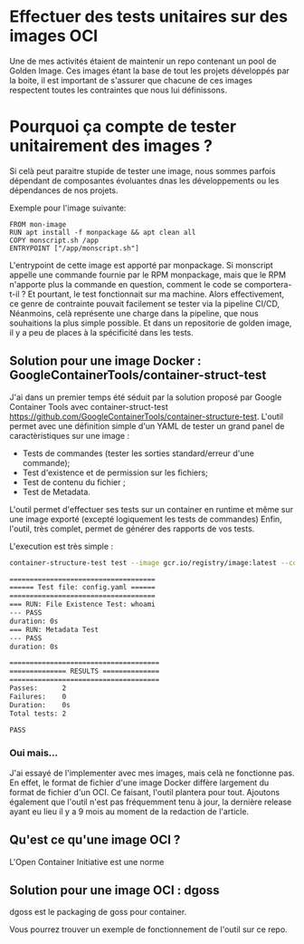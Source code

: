 # Effectuer des tests unitaires sur des images OCI

Une de mes activités étaient de maintenir un repo contenant un pool de Golden Image. Ces images étant la base de tout les projets développés par la boite, il est important de s'assurer que chacune de ces images respectent toutes les contraintes que nous lui définissons.

# Pourquoi ça compte de tester unitairement des images ?

Si celà peut paraitre stupide de tester une image, nous sommes parfois dépendant de composantes évoluantes dnas les développements ou les dépendances de nos projets.

Exemple pour l'image suivante:

```Docker
FROM mon-image
RUN apt install -f monpackage && apt clean all
COPY monscript.sh /app
ENTRYPOINT ["/app/monscript.sh"]
```

L'entrypoint de cette image est apporté par monpackage. Si monscript appelle une commande fournie par le RPM monpackage, mais que le RPM n'apporte plus la commande en question, comment le code se comportera-t-il ? Et pourtant, le test fonctionnait sur ma machine.
Alors effectivement, ce genre de contrainte pouvait facilement se tester via la pipeline CI/CD, Néanmoins, celà représente une charge dans la pipeline, que nous souhaitions la plus simple possible. Et dans un repositorie de golden image, il y a peu de places à la spécificité dans les tests.

## Solution pour une image Docker : GoogleContainerTools/container-struct-test
J'ai dans un premier temps été séduit par la solution proposé par Google Container Tools avec container-struct-test https://github.com/GoogleContainerTools/container-structure-test. L'outil permet avec une définition simple d'un YAML de tester un grand panel de caractèristiques sur une image :

- Tests de commandes (tester les sorties standard/erreur d'une commande);
- Test d'existence et de permission sur les fichiers;
- Test de contenu du fichier ;
- Test de Metadata.

L'outil permet d'effectuer ses tests sur un container en runtime et même sur une image exporté (excepté logiquement les tests de commandes)
Enfin, l'outil, très complet, permet de générer des rapports de vos tests.

L'execution est très simple : 

```bash
container-structure-test test --image gcr.io/registry/image:latest --config config.yaml

====================================
====== Test file: config.yaml ======
====================================
=== RUN: File Existence Test: whoami
--- PASS
duration: 0s
=== RUN: Metadata Test
--- PASS
duration: 0s

=====================================
============== RESULTS ==============
=====================================
Passes:      2
Failures:    0
Duration:    0s
Total tests: 2

PASS
```

### Oui mais...
J'ai essayé de l'implementer avec mes images, mais celà ne fonctionne pas. En effet, le format de fichier d'une image Docker diffère largement du format de fichier d'un OCI. Ce faisant, l'outil plantera pour tout.
Ajoutons également que l'outil n'est pas fréquemment tenu à jour, la dernière release ayant eu lieu il y a 9 mois au moment de la redaction de l'article.

## Qu'est ce qu'une image OCI ?
L'Open Container Initiative est une norme 

## Solution pour une image OCI : dgoss

dgoss est le packaging de goss pour container.

Vous pourrez trouver un exemple de fonctionnement de l'outil sur ce repo.
